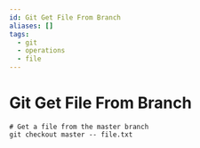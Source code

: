 ```yaml
---
id: Git Get File From Branch
aliases: []
tags:
  - git
  - operations
  - file
---
```


# Git Get File From Branch

```shell
# Get a file from the master branch
git checkout master -- file.txt
``` 